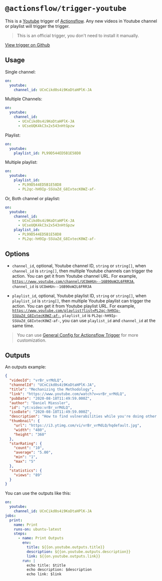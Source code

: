 # `@actionsflow/trigger-youtube`

This is a [Youtube](https://youtube.com/) trigger of [Actionsflow](https://github.com/actionsflow/actionsflow). Any new videos in Youtube channel or playlist will trigger the trigger.

> This is an official trigger, you don't need to install it manually.

[View trigger on Github](https://github.com/actionsflow/actionsflow/tree/main/packages/actionsflow-trigger-youtube)

## Usage

Single channel:

```yaml
on:
  youtube:
    channel_id: UCnCikd0s4i9KoDtaHPlK-JA
```

Multiple Channels:

```yaml
on:
  youtube:
    channel_id:
      - UCnCikd0s4i9KoDtaHPlK-JA
      - UCseUQK4kC3x2x543nHtGpzw
```

Playlist:

```yaml
on:
  youtube:
    playlist_id: PL99D544ED5B1E58D8
```

Multiple playlist:

```yaml
on:
  youtube:
    playlist_id:
      - PL99D544ED5B1E58D8
      - PL2qc-hH9Ip-SSUaZd_G8IxtecK0WZ-af-
```

Or, Both channel or playlist:

```yaml
on:
  youtube:
    channel_id:
      - UCnCikd0s4i9KoDtaHPlK-JA
      - UCseUQK4kC3x2x543nHtGpzw
    playlist_id:
      - PL99D544ED5B1E58D8
      - PL2qc-hH9Ip-SSUaZd_G8IxtecK0WZ-af-
```

## Options

- `channel_id`, optional, Youtube channel ID, `string` or `string[]`, when `channel_id` is `string[]`, then multiple Youtube channels can trigger the action. You can get it from Youtube channel URL. For example, [`https://www.youtube.com/channel/UCOmHUn--16B90oW2L6FRR3A`](https://www.youtube.com/channel/UCOmHUn--16B90oW2L6FRR3A), `channel_id` is `UCOmHUn--16B90oW2L6FRR3A`

- `playlist_id`, optional, Youtube playlist ID, `string` or `string[]`, when `playlist_id` is `string[]`, then multiple Youtube playlist can trigger the action. You can get it from Youtube playlist URL. For example, [`https://www.youtube.com/playlist?list=PL2qc-hH9Ip-SSUaZd_G8IxtecK0WZ-af-`](https://www.youtube.com/channel/UCOmHUn--16B90oW2L6FRR3A), `playlist_id` is `PL2qc-hH9Ip-SSUaZd_G8IxtecK0WZ-af-`, you can use `playlist_id` and `channel_id` at the same time.

> You can use [General Config for Actionsflow Trigger](https://actionsflow.github.io/docs/workflow/#ontriggerconfig) for more customization.

## Outputs

An outputs example:

```json
{
  "videoId": "vrBr_vrMdLQ",
  "channelId": "UCnCikd0s4i9KoDtaHPlK-JA",
  "title": "Mechanizing the Methodology",
  "link": "https://www.youtube.com/watch?v=vrBr_vrMdLQ",
  "pubDate": "2020-08-18T11:49:59.000Z",
  "author": "Daniel Miessler",
  "id": "yt:video:vrBr_vrMdLQ",
  "isoDate": "2020-08-18T11:49:59.000Z",
  "description": "How to find vulnerabilities while you're doing other things.",
  "thumbnail": {
    "url": "https://i3.ytimg.com/vi/vrBr_vrMdLQ/hqdefault.jpg",
    "width": "480",
    "height": "360"
  },
  "starRating": {
    "count": "10",
    "average": "5.00",
    "min": "1",
    "max": "5"
  },
  "statistics": {
    "views": "89"
  }
}
```

You can use the outputs like this:

```yaml
on:
  youtube:
    channel_id: UCnCikd0s4i9KoDtaHPlK-JA
jobs:
  print:
    name: Print
    runs-on: ubuntu-latest
    steps:
      - name: Print Outputs
        env:
          title: ${{on.youtube.outputs.title}}
          description: ${{on.youtube.outputs.description}}
          link: ${{on.youtube.outputs.link}}
        run: |
          echo title: $title
          echo description: $description
          echo link: $link
```
